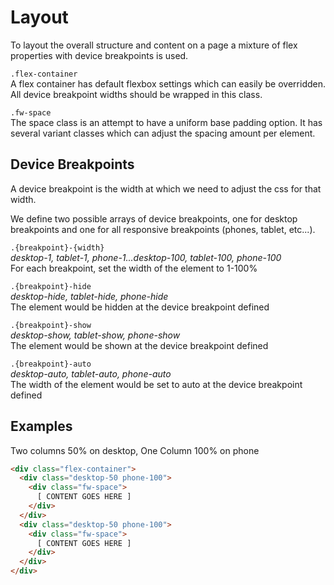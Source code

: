 # Layout
To layout the overall structure and content on a page a mixture of flex properties with device breakpoints is used.

`.flex-container`<br />
A flex container has default flexbox settings which can easily be overridden. All device breakpoint widths should be wrapped in this class.

`.fw-space`<br />
The space class is an attempt to have a uniform base padding option. It has several variant classes which can adjust the spacing amount per element.

## Device Breakpoints
A device breakpoint is the width at which we need to adjust the css for that width.

We define two possible arrays of device breakpoints, one for desktop breakpoints and one for all responsive breakpoints (phones, tablet, etc...).

`.{breakpoint}-{width}`<br />
*desktop-1, tablet-1, phone-1...desktop-100, tablet-100, phone-100*<br />
For each breakpoint, set the width of the element to 1-100%

`.{breakpoint}-hide`<br />
*desktop-hide, tablet-hide, phone-hide*<br />
The element would be hidden at the device breakpoint defined

`.{breakpoint}-show`<br />
*desktop-show, tablet-show, phone-show*<br />
The element would be shown at the device breakpoint defined

`.{breakpoint}-auto`<br />
*desktop-auto, tablet-auto, phone-auto*<br />
The width of the element would be set to auto at the device breakpoint defined

## Examples
Two columns 50% on desktop, One Column 100% on phone
```html
<div class="flex-container">
  <div class="desktop-50 phone-100">
    <div class="fw-space">
      [ CONTENT GOES HERE ]
    </div>
  </div>
  <div class="desktop-50 phone-100">
    <div class="fw-space">
      [ CONTENT GOES HERE ]
    </div>
  </div>
</div>
```
